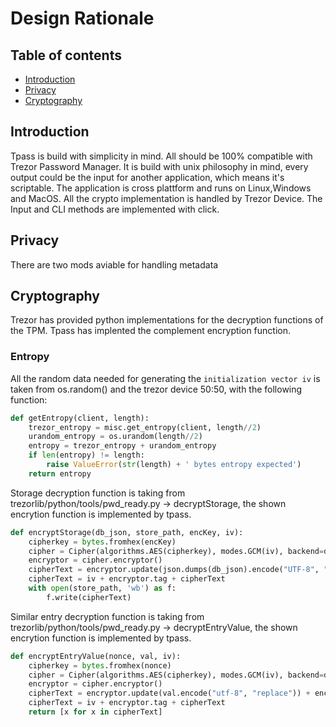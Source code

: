 # Design Rationale

## Table of contents
* [Introduction](#Introduction)
* [Privacy](#Privacy)
* [Cryptography](#Cryptography)

## Introduction

Tpass is build with simplicity in mind. All should be 100% compatible with Trezor Password Manager. It is build with unix philosophy in mind, every output could be the input for another application, which means it's scriptable. The application is cross plattform and runs on Linux,Windows and MacOS. All the crypto implementation is handled by Trezor Device. The Input and CLI methods are implemented with click. 

## Privacy

There are two mods aviable for handling metadata

## Cryptography
Trezor has provided python implementations for the decryption functions of the TPM. Tpass has implented the complement encryption function. 

### Entropy

All the random data needed for generating the `initialization vector iv` is taken from os.random() and the trezor device 50:50, with the following function:

```python
def getEntropy(client, length):
    trezor_entropy = misc.get_entropy(client, length//2)
    urandom_entropy = os.urandom(length//2)
    entropy = trezor_entropy + urandom_entropy
    if len(entropy) != length:
        raise ValueError(str(length) + ' bytes entropy expected')
    return entropy
```

Storage decryption function is taking from trezorlib/python/tools/pwd_ready.py -> decryptStorage, the shown encrytion function is implemented by tpass.

```python
def encryptStorage(db_json, store_path, encKey, iv):
    cipherkey = bytes.fromhex(encKey)
    cipher = Cipher(algorithms.AES(cipherkey), modes.GCM(iv), backend=default_backend())
    encryptor = cipher.encryptor()
    cipherText = encryptor.update(json.dumps(db_json).encode("UTF-8", "replace")) + encryptor.finalize()
    cipherText = iv + encryptor.tag + cipherText
    with open(store_path, 'wb') as f:
        f.write(cipherText)
```

Similar entry decryption function is taking from trezorlib/python/tools/pwd_ready.py -> decryptEntryValue, the shown encrytion function is implemented by tpass.

```python
def encryptEntryValue(nonce, val, iv):
    cipherkey = bytes.fromhex(nonce)
    cipher = Cipher(algorithms.AES(cipherkey), modes.GCM(iv), backend=default_backend())
    encryptor = cipher.encryptor()
    cipherText = encryptor.update(val.encode("utf-8", "replace")) + encryptor.finalize()
    cipherText = iv + encryptor.tag + cipherText
    return [x for x in cipherText]
```